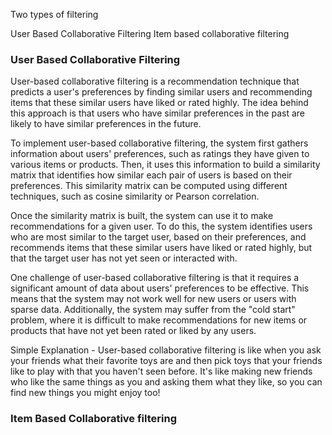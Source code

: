 Two types of filtering

User Based Collaborative Filtering
Item based collaborative filtering


### User Based Collaborative Filtering


User-based collaborative filtering is a recommendation technique that predicts a user's preferences by finding similar users and recommending items that these similar users have liked or rated highly. The idea behind this approach is that users who have similar preferences in the past are likely to have similar preferences in the future.

To implement user-based collaborative filtering, the system first gathers information about users' preferences, such as ratings they have given to various items or products. Then, it uses this information to build a similarity matrix that identifies how similar each pair of users is based on their preferences. This similarity matrix can be computed using different techniques, such as cosine similarity or Pearson correlation.

Once the similarity matrix is built, the system can use it to make recommendations for a given user. To do this, the system identifies users who are most similar to the target user, based on their preferences, and recommends items that these similar users have liked or rated highly, but that the target user has not yet seen or interacted with.

One challenge of user-based collaborative filtering is that it requires a significant amount of data about users' preferences to be effective. This means that the system may not work well for new users or users with sparse data. Additionally, the system may suffer from the "cold start" problem, where it is difficult to make recommendations for new items or products that have not yet been rated or liked by any users.


Simple Explanation - User-based collaborative filtering is like when you ask your friends what their favorite toys are and then pick toys that your friends like to play with that you haven't seen before. It's like making new friends who like the same things as you and asking them what they like, so you can find new things you might enjoy too!

### Item Based Collaborative filtering



